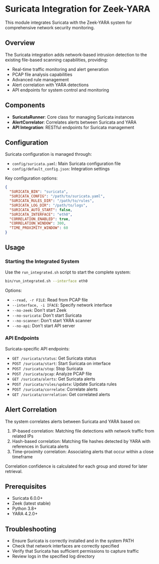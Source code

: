 # Suricata Integration for Zeek-YARA

This module integrates Suricata with the Zeek-YARA system for comprehensive network security monitoring.

## Overview

The Suricata integration adds network-based intrusion detection to the existing file-based scanning capabilities, providing:

- Real-time traffic monitoring and alert generation
- PCAP file analysis capabilities
- Advanced rule management
- Alert correlation with YARA detections
- API endpoints for system control and monitoring

## Components

- **SuricataRunner**: Core class for managing Suricata instances
- **AlertCorrelator**: Correlates alerts between Suricata and YARA
- **API Integration**: RESTful endpoints for Suricata management

## Configuration

Suricata configuration is managed through:

- `config/suricata.yaml`: Main Suricata configuration file
- `config/default_config.json`: Integration settings

Key configuration options:

```json
{
  "SURICATA_BIN": "suricata",
  "SURICATA_CONFIG": "/path/to/suricata.yaml",
  "SURICATA_RULES_DIR": "/path/to/rules",
  "SURICATA_LOG_DIR": "/path/to/logs",
  "SURICATA_AUTO_START": false,
  "SURICATA_INTERFACE": "eth0",
  "CORRELATION_ENABLED": true,
  "CORRELATION_WINDOW": 300,
  "TIME_PROXIMITY_WINDOW": 60
}
```

## Usage

### Starting the Integrated System

Use the `run_integrated.sh` script to start the complete system:

```bash
bin/run_integrated.sh --interface eth0
```

Options:
- `--read, -r FILE`: Read from PCAP file
- `--interface, -i IFACE`: Specify network interface
- `--no-zeek`: Don't start Zeek
- `--no-suricata`: Don't start Suricata
- `--no-scanner`: Don't start YARA scanner
- `--no-api`: Don't start API server

### API Endpoints

Suricata-specific API endpoints:

- `GET /suricata/status`: Get Suricata status
- `POST /suricata/start`: Start Suricata on interface
- `POST /suricata/stop`: Stop Suricata
- `POST /suricata/pcap`: Analyze PCAP file
- `GET /suricata/alerts`: Get Suricata alerts
- `POST /suricata/rules/update`: Update Suricata rules
- `POST /suricata/correlate`: Correlate alerts
- `GET /suricata/correlation`: Get correlated alerts

## Alert Correlation

The system correlates alerts between Suricata and YARA based on:

1. IP-based correlation: Matching file detections with network traffic from related IPs
2. Hash-based correlation: Matching file hashes detected by YARA with references in Suricata alerts
3. Time-proximity correlation: Associating alerts that occur within a close timeframe

Correlation confidence is calculated for each group and stored for later retrieval.

## Prerequisites

- Suricata 6.0.0+
- Zeek (latest stable)
- Python 3.8+
- YARA 4.2.0+

## Troubleshooting

- Ensure Suricata is correctly installed and in the system PATH
- Check that network interfaces are correctly specified
- Verify that Suricata has sufficient permissions to capture traffic
- Review logs in the specified log directory
